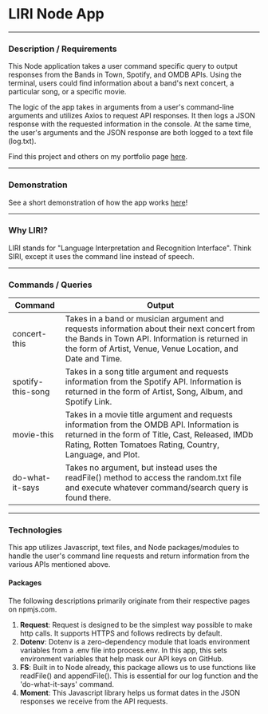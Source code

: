 # LIRI Node App
---
### Description / Requirements

This Node application takes a user command specific query to output responses from the Bands in Town, Spotify, and OMDB APIs. Using the terminal, users could find information about a band's next concert, a particular song, or a specific movie.

The logic of the app takes in arguments from a user's command-line arguments and utilizes Axios to request API responses. It then logs a JSON response with the requested information in the console. At the same time, the user's arguments and the JSON response are both logged to a text file (log.txt).

Find this project and others on my portfolio page [here](https://vcasmirri.github.io/Bootstrap-Portfolio/portfolio.html).

---

### Demonstration

See a short demonstration of how the app works [here](https://drive.google.com/file/d/171O_y2AIyS4BKCo5GJDt4s56zRvJJN-Z/view)!

---

### Why LIRI?
LIRI stands for "Language Interpretation and Recognition Interface". Think SIRI, except it uses the command line instead of speech.

---

### Commands / Queries

Command | Output
---------|---------
concert-this | Takes in a band or musician argument and requests information about their next concert from the Bands in Town API. Information is returned in the form of Artist, Venue, Venue Location, and Date and Time.
spotify-this-song | Takes in a song title argument and requests information from the Spotify API. Information is returned in the form of Artist, Song, Album, and Spotify Link.
movie-this | Takes in a movie title argument and requests information from the OMDB API. Information is returned in the form of Title, Cast, Released, IMDb Rating, Rotten Tomatoes Rating, Country, Language, and Plot.
do-what-it-says | Takes no argument, but instead uses the readFile() method to access the random.txt file and execute whatever command/search query is found there.

---
### Technologies
This app utilizes Javascript, text files, and Node packages/modules to handle the user's command line requests and return information from the various APIs mentioned above.

#### Packages
The following descriptions primarily originate from their respective pages on npmjs.com.

1. **Request**: Request is designed to be the simplest way possible to make http calls. It supports HTTPS and follows redirects by default.
2. **Dotenv**: Dotenv is a zero-dependency module that loads environment variables from a .env file into process.env. In this app, this sets environment variables that help mask our API keys on GitHub.
3. **FS**: Built in to Node already, this package allows us to use functions like readFile() and appendFile(). This is essential for our log function and the 'do-what-it-says' command.
4. **Moment**: This Javascript library helps us format dates in the JSON responses we receive from the API requests.
